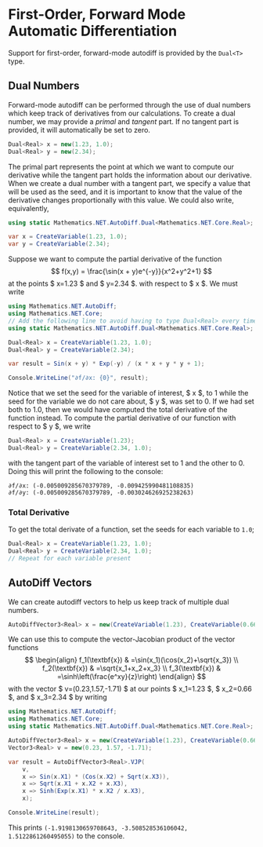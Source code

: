 # First-Order, Forward Mode Automatic Differentiation

Support for first-order, forward-mode autodiff is provided by the `Dual<T>` type.

## Dual Numbers

Forward-mode autodiff can be performed through the use of dual numbers which keep track of derivatives from our calculations. To create a dual number, we may provide a *primal* and *tangent* part. If no tangent part is provided, it will automatically be set to zero.
```csharp
Dual<Real> x = new(1.23, 1.0);
Dual<Real> y = new(2.34);
```
The primal part represents the point at which we want to compute our derivative while the tangent part holds the information about our derivative. When we create a dual number with a tangent part, we specify a value that will be used as the seed, and it is important to know that the value of the derivative changes proportionally with this value. We could also write, equivalently,
```csharp
using static Mathematics.NET.AutoDiff.Dual<Mathematics.NET.Core.Real>;

var x = CreateVariable(1.23, 1.0);
var y = CreateVariable(2.34);
```
Suppose we want to compute the partial derivative of the function
$$
    f(x,y) = \frac{\sin(x + y)e^{-y}}{x^2+y^2+1}
$$
at the points $ x=1.23 $ and $ y=2.34 $.
with respect to $ x $. We must write
```csharp
using Mathematics.NET.AutoDiff;
using Mathematics.NET.Core;
// Add the following line to avoid having to type Dual<Real> every time we want to use a function.
using static Mathematics.NET.AutoDiff.Dual<Mathematics.NET.Core.Real>;

Dual<Real> x = CreateVariable(1.23, 1.0);
Dual<Real> y = CreateVariable(2.34);

var result = Sin(x + y) * Exp(-y) / (x * x + y * y + 1);

Console.WriteLine("∂f/∂x: {0}", result);
```
Notice that we set the seed for the variable of interest, $ x $, to 1 while the seed for the variable we do not care about, $ y $, was set to 0. If we had set both to 1.0, then we would have computed the total derivative of the function instead. To compute the partial derivative of our function with respect to $ y $, we write
```csharp
Dual<Real> x = CreateVariable(1.23);
Dual<Real> y = CreateVariable(2.34, 1.0);
```
with the tangent part of the variable of interest set to 1 and the other to 0. Doing this will print the following to the console:
```
∂f/∂x: (-0.005009285670379789, -0.009425990481108835)
∂f/∂y: (-0.005009285670379789, -0.003024626925238263)
```

### Total Derivative

To get the total derivate of a function, set the seeds for each variable to `1.0`;
```csharp
Dual<Real> x = CreateVariable(1.23, 1.0);
Dual<Real> y = CreateVariable(2.34, 1.0);
// Repeat for each variable present
```

## AutoDiff Vectors

We can create autodiff vectors to help us keep track of multiple dual numbers.
```csharp
AutoDiffVector3<Real> x = new(CreateVariable(1.23), CreateVariable(0.66), CreateVariable(2.34));
```
We can use this to compute the vector-Jacobian product of the vector functions
$$
\begin{align}
    f_1(\textbf{x}) &   =\sin(x_1)(\cos(x_2)+\sqrt{x_3})    \\
    f_2(\textbf{x}) &   =\sqrt{x_1+x_2+x_3} \\
    f_3(\textbf{x}) &   =\sinh\left(\frac{e^xy}{z}\right)
\end{align}
$$
with the vector $ v=(0.23,1.57,-1.71) $ at our points $ x_1=1.23 $, $ x_2=0.66 $, and $ x_3=2.34 $ by writing
```csharp
using Mathematics.NET.AutoDiff;
using Mathematics.NET.Core;
using static Mathematics.NET.AutoDiff.Dual<Mathematics.NET.Core.Real>;

AutoDiffVector3<Real> x = new(CreateVariable(1.23), CreateVariable(0.66), CreateVariable(2.34));
Vector3<Real> v = new(0.23, 1.57, -1.71);

var result = AutoDiffVector3<Real>.VJP(
    v,
    x => Sin(x.X1) * (Cos(x.X2) + Sqrt(x.X3)),
    x => Sqrt(x.X1 + x.X2 + x.X3),
    x => Sinh(Exp(x.X1) * x.X2 / x.X3),
    x);

Console.WriteLine(result);
```
This prints `(-1.9198130659708643, -3.508528536106042, 1.5122861260495055)` to the console.
